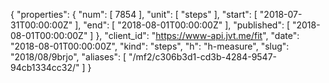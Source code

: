 {
  "properties": {
    "num": [
      7854
    ],
    "unit": [
      "steps"
    ],
    "start": [
      "2018-07-31T00:00:00Z"
    ],
    "end": [
      "2018-08-01T00:00:00Z"
    ],
    "published": [
      "2018-08-01T00:00:00Z"
    ]
  },
  "client_id": "https://www-api.jvt.me/fit",
  "date": "2018-08-01T00:00:00Z",
  "kind": "steps",
  "h": "h-measure",
  "slug": "2018/08/9brjo",
  "aliases": [
    "/mf2/c306b3d1-cd3b-4284-9547-94cb1334cc32/"
  ]
}
